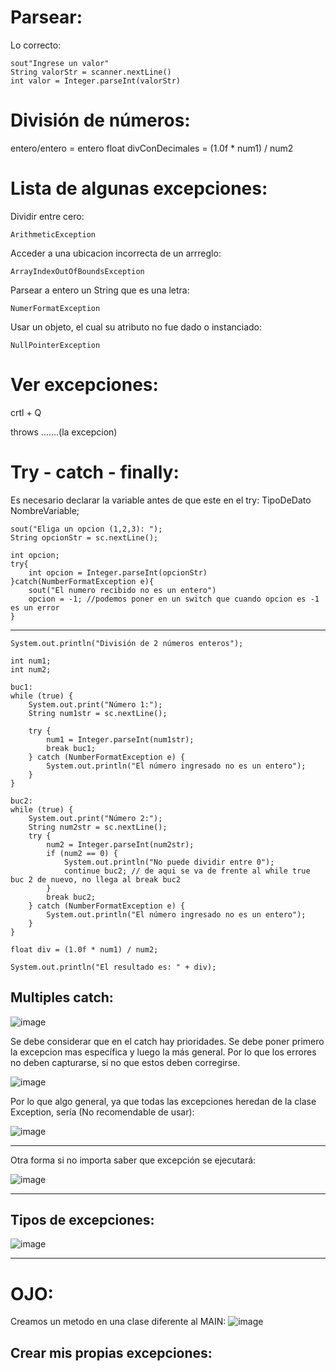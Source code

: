 # Parsear:

Lo correcto:

    sout"Ingrese un valor"
    String valorStr = scanner.nextLine()
    int valor = Integer.parseInt(valorStr)

# División de números:

entero/entero = entero
float divConDecimales = (1.0f * num1) / num2
    
# Lista de algunas excepciones:

Dividir entre cero:

    ArithmeticException

Acceder a una ubicacion incorrecta de un arrreglo:

    ArrayIndexOutOfBoundsException

Parsear a entero un String que es una letra:

    NumerFormatException

Usar un objeto, el cual su atributo no fue dado o instanciado:

    NullPointerException

# Ver excepciones:
crtl + Q

throws .......(la excepcion)

# Try - catch - finally:
Es necesario declarar la variable antes de que este en el try:
TipoDeDato NombreVariable;

    sout("Eliga un opcion (1,2,3): ");
    String opcionStr = sc.nextLine();
    
    int opcion;
    try{
        int opcion = Integer.parseInt(opcionStr)
    }catch(NumberFormatException e){
        sout("El numero recibido no es un entero")
        opcion = -1; //podemos poner en un switch que cuando opcion es -1 es un error
    }

-------------------------------------

    System.out.println("División de 2 números enteros");
    
    int num1;
    int num2;
    
    buc1:
    while (true) {
        System.out.print("Número 1:");
        String num1str = sc.nextLine();
    
        try {
            num1 = Integer.parseInt(num1str);
            break buc1;
        } catch (NumberFormatException e) {
            System.out.println("El número ingresado no es un entero");
        }
    }

    buc2:
    while (true) {
        System.out.print("Número 2:");
        String num2str = sc.nextLine();
        try {
            num2 = Integer.parseInt(num2str);
            if (num2 == 0) {
                System.out.println("No puede dividir entre 0");
                continue buc2; // de aqui se va de frente al while true buc 2 de nuevo, no llega al break buc2
            }
            break buc2;
        } catch (NumberFormatException e) {
            System.out.println("El número ingresado no es un entero");
        }
    }
    
    float div = (1.0f * num1) / num2;
    
    System.out.println("El resultado es: " + div);

## Multiples catch:

![image](https://github.com/Pierohc/Java-Excepciones/assets/133154904/94faf6a6-d292-48f3-bb0e-f7622b69f417)

Se debe considerar que en el catch hay prioridades. Se debe poner primero la excepcion mas específica y luego la más general. Por lo que los errores no deben capturarse, si no que estos deben corregirse.

![image](https://github.com/Pierohc/Java-Excepciones/assets/133154904/087628f0-6ac3-400c-89ee-749e63b48e65)


Por lo que algo general, ya que todas las excepciones heredan de la clase Exception, sería (No recomendable de usar): 

![image](https://github.com/Pierohc/Java-Excepciones/assets/133154904/e86db745-a022-4096-b369-09db911ebdbc)


--------------------

Otra forma si no importa saber que excepción se ejecutará: 

![image](https://github.com/Pierohc/Java-Excepciones/assets/133154904/bf57f2cb-272c-48a9-a35a-7a8264f46ecb)


----------------

## Tipos de excepciones:
![image](https://github.com/Pierohc/Java-Excepciones/assets/133154904/8bd8b949-8382-45db-8600-82dc845e18f5)

-------
# OJO:
Creamos un metodo en una clase diferente al MAIN:
![image](https://github.com/Pierohc/Java-Excepciones/assets/133154904/4ba58949-ec03-4e90-a0ea-9d46e198daa1)


## Crear mis propias excepciones:





